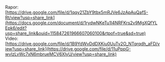 Rapor: [https://drive.google.com/file/d/1qqy21ZbY9tbx5mRJVe6JzApAuQafS-Rt/view?usp=share_link](https://docs.google.com/document/d/1rydwNKeTu1l4NRFKrs2v9MgXQfYLEpk6/edit?usp=share_link&ouid=115847261966607060100&rtpof=true&sd=true)                           
Video: [https://drive.google.com/file/d/1B9YdWvDdDXKiu0UuTv2O_NTqrqdh_aFD/view?usp=share_link](https://drive.google.com/file/d/11uPppG-wvlzLvWc7xN6mbrueMCV6XlyU/view?usp=share_link)

